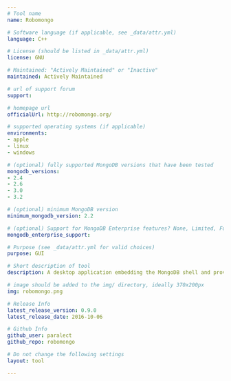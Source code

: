 ```yaml
---
# Tool name
name: Robomongo

# Software language (if applicable, see _data/attr.yml)
language: C++

# License (should be listed in _data/attr.yml)
license: GNU

# Maintained: "Actively Maintained" or "Inactive"
maintained: Actively Maintained

# url of support forum
support: 

# homepage url
officialUrl: http://robomongo.org/

# supported operating systems (if applicable)
environments:
- apple
- linux
- windows

# (optional) fully supported MongoDB versions that have been tested
mongodb_versions:
- 2.4
- 2.6
- 3.0
- 3.2

# (optional) minimum MongoDB version
minimum_mongodb_version: 2.2

# (optional) Support for MongoDB Enterprise features? None, Limited, Full
mongodb_enterprise_support: 

# Purpose (see _data/attr.yml for valid choices)
purpose: GUI

# Short description of tool
description: A desktop application embedding the MongoDB shell and providing identical functionality GUI.

# image should be added to the img/ directory, ideally 370x200px
img: robomongo.png

# Release Info
latest_release_version: 0.9.0
latest_release_date: 2016-10-06

# Github Info
github_user: paralect
github_repo: robomongo

# Do not change the following settings
layout: tool

---
```


